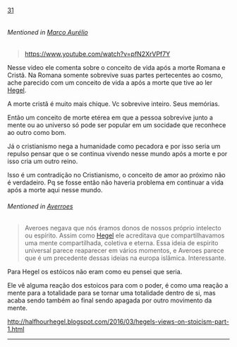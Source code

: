 [31](https://github.com/guilhermeprokisch/guilherme/issues/31) 
###### 

 


###### Mentioned in [Marco Aurélio](Marco-Aurélio)  
 > https://www.youtube.com/watch?v=pfN2XrVPf7Y

Nesse video ele comenta sobre o conceito de vida após a morte Romana e Cristã. Na Romana somente sobrevive suas partes pertecentes ao cosmo, ache parecido com um conceito de vida a após a morte que tive ao ler [Hegel](Hegel.md).

A morte cristã é muito mais chique. Vc sobrevive inteiro. Seus memórias. 

Então um conceito de morte etérea em que a pessoa sobrevive junto a mente ou ao universo só pode ser popular em um socidade que reconhece ao outro como bom.

Já o cristianismo nega a humanidade como pecadora e por isso seria um repulso pensar que o se continua vivendo nesse mundo após a morte e por isso cria um outro reino.

Isso é um contradição no Cristianismo, o conceito de amor ao próximo não é verdadeiro. Pq se fosse então não haveria problema em continuar a vida após a morte aqui nesse mundo.


###### Mentioned in [Averroes](Averroes.md)  
 > Averoes negava que nós éramos donos de nossos próprio intelecto ou espírito. Assim como [Hegel](Hegel.md) ele acreditava que compartilhavamos uma mente compartilhada, coletiva e eterna. Essa ideia de espirito universal parece reaparecer em vários momentos, e Averoes parece que é um precedente dessas ideias na europa islâmica. Interessante.


Para Hegel os estóicos não eram como eu pensei que seria. 

Ele vê alguma reação dos estoicos para com o poder, é como uma reação a mente para a totalidade para se tornar uma totalidade dentro de si, mas acaba sendo também ao final sendo apagada por outro movimento da mente.

http://halfhourhegel.blogspot.com/2016/03/hegels-views-on-stoicism-part-1.html

-------------------------------------------------------------------------------

